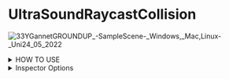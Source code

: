 # UltraSoundRaycastCollision
![33YGannetGROUNDUP_-_SampleScene_-_Windows,_Mac,_Linux_-_Uni24_05_2022](https://user-images.githubusercontent.com/89361982/170090687-8fe135b4-aca4-4072-bc68-361561659832.gif)
<details>
<summary>HOW TO USE </summary>

- set the skin unity model as a trigger object
- create an cube and attatch the script to it, these will act as colliders,also add rigid body or ontrigger will not work

	<details>
	<summary>APPLY COLLDIERS </summary>
	place the colliders onto the surface of the unity probe and then parent them to it 

	Im unsure if the probe is flat or rounded if its flat 1 ray is proabably enough even forwide models if its roudned you may need a few rays

	If you do need multiple rays i could write an external script that takes in all of the distances and then averages them by adding them and dividng by the number of objects collided
	</details>
	<details>
	<summary>Pressure handling </summary>
		- WHEN THE PROBE MAKES CONTACT it will return the distance between the closest surface point on the skin to the current object location
		- to get the pressure you would multiply this distance by the compression ratio of the balistic gel
		- ie if it takes 10 grams to push the probe 1cm into the gel then you would multiply the distance by 10 to get the pressure
		- you could proably find the compression ratio by using one of your force probes and mesuring how much force it takes to push in 1cm or you may have been given those stats when you bought the gel
		- i would assume that probes with larger surface area would have higher compression ratios so you may have to do the test with each probe
	</details>
</details>
  


<details>
<summary>Inspector Options </summary>
EDITABLE
	
- DEFAULT ORGIN AND LOOKAT CAN BE CHANGED BY USER THROUGH THE INSPECTOR
- YOU CAN CHANGE THE axis to point in a diffrent direction if you want, by default its pointin in the z direction
- LAYER MASK CAN ALSO BE CHANGED THROUGH THE INSPECTOR
- compression ratio can be changed through the inspector

DISPLAY
- ray orgins and ray lookat give world cordinates for default orgin and lookat they arnt meant to be changed by user but if you do they will just reset on next collision
- ray length gives the length of the ray
- ray distance gives the distance from ray lookat to closest surface point
- pressure multiplies the compression ratio with the ray_distance
</details>	
	
	
	
	
	
